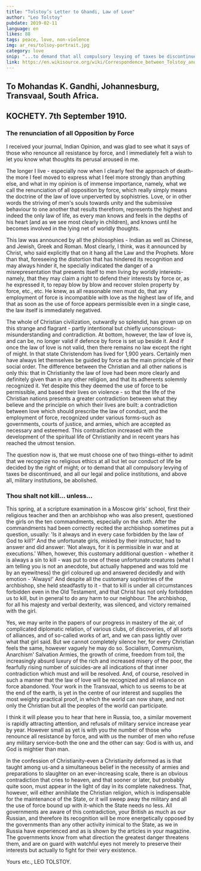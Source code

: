 ```yaml
---
title: "Tolstoy’s Letter to Ghandi, Law of Love"
author: "Leo Tolstoy"
pubdate: 2019-02-11
language: en
likes: 88
tags: peace, love, non-violence
img: ar_res/tolsoy-portrait.jpg
category: love
snip: "...to demand that all compulsory levying of taxes be discontinued, and all our legal and police institutions, and above all, military institutions, be abolished."
link: https://en.wikisource.org/wiki/Correspondence_between_Tolstoy_and_Gandhi
---
```






## To Mohandas K. Gandhi, Johannesburg, Transvaal, South Africa.
## KOCHETY. 7th September 1910.


### The renunciation of all Opposition by Force

I received your journal, Indian Opinion, and was glad to see what it says of those who renounce all resistance by force, and I immediately felt a wish to let you know what thoughts its perusal aroused in me.

The longer I live - especially now when I clearly feel the approach of death-the more I feel moved to express what I feel more strongly than anything else, and what in my opinion is of immense importance, namely, what we call the renunciation of all opposition by force, which really simply means the doctrine of the law of love unperverted by sophistries. Love, or in other words the striving of men's souls towards unity and the submissive behaviour to one another that results therefrom, represents the highest and indeed the only law of life, as every man knows and feels in the depths of his heart (and as we see most clearly in children), and knows until he becomes involved in the lying net of worldly thoughts.

This law was announced by all the philosophies - Indian as well as Chinese, and Jewish, Greek and Roman. Most clearly, I think, was it announced by Christ, who said explicitly that on it hang all the Law and the Prophets. More than that, foreseeing the distortion that has hindered its recognition and may always hinder it, he specially indicated the danger of a misrepresentation that presents itself to men living by worldly interests- namely, that they may claim a right to defend their interests by force or, as he expressed it, to repay blow by blow and recover stolen property by force, etc., etc. He knew, as all reasonable men must do, that any employment of force is incompatible with love as the highest law of life, and that as soon as the use of force appears permissible even in a single case, the law itself is immediately negatived.

The whole of Christian civilization, outwardly so splendid, has grown up on this strange and flagrant - partly intentional but chiefly unconscious-misunderstanding and contradiction. At bottom, however, the law of love is, and can be, no longer valid if defence by force is set up beside it. And if once the law of love is not valid, then there remains no law except the right of might. In that state Christendom has lived for 1,900 years. Certainly men have always let themselves be guided by force as the main principle of their social order. The difference between the Christian and all other nations is only this: that in Christianity the law of love had been more clearly and definitely given than in any other religion, and that its adherents solemnly recognized it. Yet despite this they deemed the use of force to be permissible, and based their lives on violence - so that the life of the Christian nations presents a greater contradiction between what they believe and the principle on which their lives are built: a contradiction between love which should prescribe the law of conduct, and the employment of force, recognized under various forms-such as governments, courts of justice, and armies, which are accepted as necessary and esteemed. This contradiction increased with the development of the spiritual life of Christianity and in recent years has reached the utmost tension.

The question now is, that we must choose one of two things-either to admit that we recognize no religious ethics at all but let our conduct of life be decided by the right of might; or to demand that all compulsory levying of taxes be discontinued, and all our legal and police institutions, and above all, military institutions, be abolished.

### Thou shalt not kill... unless...

This spring, at a scripture examination in a Moscow girls' school, first their religious teacher and then an archbishop who was also present, questioned the girls on the ten commandments, especially on the sixth. After the commandments had been correctly recited the archbishop sometimes put a question, usually: 'Is it always and in every case forbidden by the law of God to kill?' And the unfortunate girls, misled by their instructor, had to answer and did answer: 'Not always, for it is permissible in war and at executions.' When, however, this customary additional question - whether it is always a sin to kill - was put to one of these unfortunate creatures (what I am telling you is not an anecdote, but actually happened and was told me by an eyewitness) the girl coloured up and answered decidedly and with emotion - 'Always!' And despite all the customary sophistries of the archbishop, she held steadfastly to it - that to kill is under all circumstances forbidden even in the Old Testament, and that Christ has not only forbidden us to kill, but in general to do any harm to our neighbour. The archbishop, for all his majesty and verbal dexterity, was silenced, and victory remained with the girl.

Yes, we may write in the papers of our progress in mastery of the air, of complicated diplomatic relation, of various clubs, of discoveries, of all sorts of alliances, and of so-called works of art, and we can pass lightly over what that girl said. But we cannot completely silence her, for every Christian feels the same, however vaguely he may do so. Socialism, Communism, Anarchism' Salvation Armies, the growth of crime, freedom from toil, the increasingly absurd luxury of the rich and increased misery of the poor, the fearfully rising number of suicides-are all indications of that inner contradiction which must and will be resolved. And, of course, resolved in such a manner that the law of love will be recognized and all reliance on force abandoned. Your work in the Transvaal, which to us seems to be at the end of the earth, is yet in the centre of our interest and supplies the most weighty practical proof, in which the world can now share, and not only the Christian but all the peoples of the world can participate.

I think it will please you to hear that here in Russia, too, a similar movement is rapidly attracting attention, and refusals of military service increase year by year. However small as yet is with you the number of those who renounce all resistance by force, and with us the number of men who refuse any military service-both the one and the other can say: God is with us, and God is mightier than man.

In the confession of Christianity-even a Christianity deformed as is that taught among us-and a simultaneous belief in the necessity of armies and preparations to slaughter on an ever-increasing scale, there is an obvious contradiction that cries to heaven, and that sooner or later, but probably quite soon, must appear in the light of day in its complete nakedness. That, however, will either annihilate the Christian religion, which is indispensable for the maintenance of the State, or it will sweep away the military and all the use of force bound up with it-which the State needs no less. All governments are aware of this contradiction, your British as much as our Russian, and therefore its recognition will be more energetically opposed by the governments than any other activity inimical to the State, as we in Russia have experienced and as is shown by the articles in your magazine. The governments know from what direction the greatest danger threatens them, and are on guard with watchful eyes not merely to preserve their interests but actually to fight for their very existence.

Yours etc., LEO TOLSTOY.

